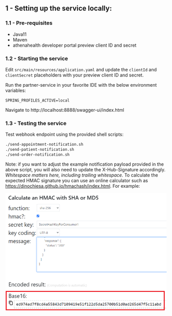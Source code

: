 
## 1 - Setting up the service locally:

### 1.1 - Pre-requisites
- Java11
- Maven
- athenahealth developer portal preview client ID and secret

### 1.2 - Starting the service

Edit `src/main/resources/application.yaml` and update the `clientId` and `clientSecret` placeholders with your preview client ID and secret.

Run the partner-service in your favorite IDE with the below environment variables:
```
SPRING_PROFILES_ACTIVE=local
```

Navigate to http://localhost:8888/swagger-ui/index.html

### 1.3 - Testing the service

Test webhook endpoint using the provided shell scripts:

```
./send-appointment-notification.sh
./send-patient-notification.sh
./send-order-notification.sh
```

Note: if you want to adjust the example notification payload provided in the above script, you will also need to update the X-Hub-Signature accordingly.  *Whitespace matters here, including trailing whitespace.*  To calculate the expected HMAC signature you can use an online calculator such as https://dinochiesa.github.io/hmachash/index.html.  For example:

![hmac calculator screenshot](example-signature-calculation.png)
